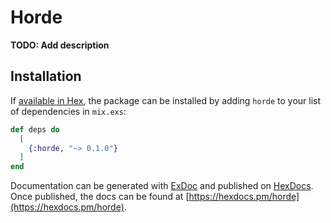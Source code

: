 # Horde

**TODO: Add description**

## Installation

If [available in Hex](https://hex.pm/docs/publish), the package can be installed
by adding `horde` to your list of dependencies in `mix.exs`:

```elixir
def deps do
  [
    {:horde, "~> 0.1.0"}
  ]
end
```

Documentation can be generated with [ExDoc](https://github.com/elixir-lang/ex_doc)
and published on [HexDocs](https://hexdocs.pm). Once published, the docs can
be found at [https://hexdocs.pm/horde](https://hexdocs.pm/horde).

